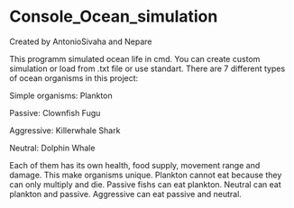 # Console_Ocean_simulation

Created by AntonioSivaha and Nepare



This programm simulated ocean life in cmd. You can create custom simulation or load from .txt file or use standart. 
There are 7 different types of ocean organisms in this project:

Simple organisms:
Plankton

Passive:
Clownfish
Fugu

Aggressive:
Killerwhale
Shark

Neutral:
Dolphin
Whale

Each of them has its own health, food supply, movement range and damage. This make organisms unique. 
Plankton cannot eat because they can only multiply and die. 
Passive fishs can eat plankton.
Neutral can eat plankton and passive.
Aggressive can eat passive and neutral.
